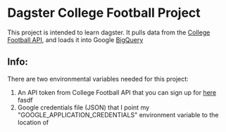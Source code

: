 # Dagster College Football Project
This project is intended to learn dagster. It pulls data from the [College Football API](https://collegefootballdata.com/), and loads it into Google [BigQuery](https://cloud.google.com/bigquery)

## Info:
There are two environmental variables needed for this project:
1. An API token from College Football API that you can sign up for [here](https://collegefootballdata.com/key)
   fasdf
2. Google credentials file (JSON) that I point my "GOOGLE_APPLICATION_CREDENTIALS" environment variable to the location of

